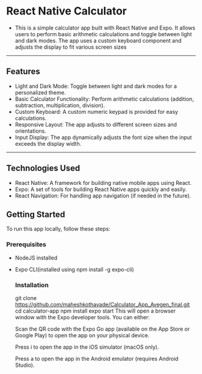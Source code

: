 # React Native Calculator

- This is a simple calculator app built with React Native and Expo. It allows users to perform basic arithmetic calculations and toggle between light and dark modes. The app uses a custom keyboard component and adjusts the display to fit various screen sizes
---
## Features

- Light and Dark Mode: Toggle between light and dark modes for a personalized theme.
- Basic Calculator Functionality: Perform arithmetic calculations (addition, subtraction, multiplication, division).
- Custom Keyboard: A custom numeric keypad is provided for easy calculations.
- Responsive Layout: The app adjusts to different screen sizes and orientations.
- Input Display: The app dynamically adjusts the font size when the input exceeds the display width.
---
## Technologies Used

- React Native: A framework for building native mobile apps using React.
- Expo: A set of tools for building React Native apps quickly and easily.
- React Navigation: For handling app navigation (if needed in the future).

## Getting Started

To run this app locally, follow these steps:
### Prerequisites

- NodeJS installed
- Expo CLI(installed using npm install -g expo-cli)

  ### Installation

  git clone https://github.com/maheshkothavade/Calculator_App_Avegen_final.git
cd calculator-app
npm install
expo start
     This will open a browser window with the Expo developer tools. You can either:
  
     Scan the QR code with the Expo Go app (available on the App Store or Google Play) to open the app on your physical device.
  
     Press i to open the app in the iOS simulator (macOS only).
  
     Press a to open the app in the Android emulator (requires Android Studio).



